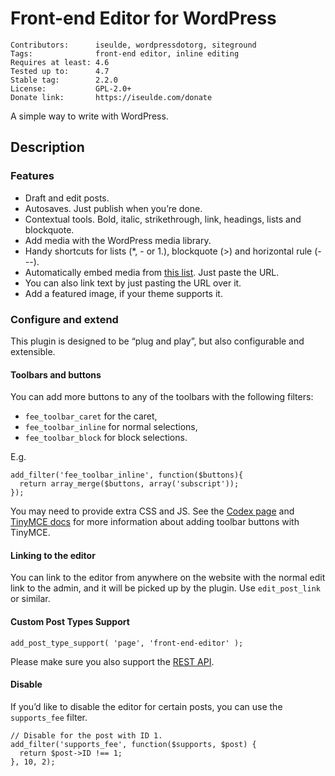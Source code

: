 # Front-end Editor for WordPress

    Contributors:      iseulde, wordpressdotorg, siteground
    Tags:              front-end editor, inline editing
    Requires at least: 4.6
    Tested up to:      4.7
    Stable tag:        2.2.0
    License:           GPL-2.0+
    Donate link:       https://iseulde.com/donate

A simple way to write with WordPress.

## Description

### Features

* Draft and edit posts.
* Autosaves. Just publish when you’re done.
* Contextual tools. Bold, italic, strikethrough, link, headings, lists and blockquote.
* Add media with the WordPress media library.
* Handy shortcuts for lists (*, - or 1.), blockquote (>) and horizontal rule (---).
* Automatically embed media from [this list](https://codex.wordpress.org/Embeds). Just paste the URL.
* You can also link text by just pasting the URL over it.
* Add a featured image, if your theme supports it.

### Configure and extend

This plugin is designed to be “plug and play”, but also configurable and extensible.

#### Toolbars and buttons

You can add more buttons to any of the toolbars with the following filters:

* `fee_toolbar_caret` for the caret,
* `fee_toolbar_inline` for normal selections,
* `fee_toolbar_block` for block selections.

E.g.

    add_filter('fee_toolbar_inline', function($buttons){
      return array_merge($buttons, array('subscript'));
    });

You may need to provide extra CSS and JS. See the [Codex page](https://codex.wordpress.org/TinyMCE_Custom_Buttons) and [TinyMCE docs](https://www.tinymce.com/docs/advanced/editor-control-identifiers/#toolbarcontrols) for more information about adding toolbar buttons with TinyMCE.

#### Linking to the editor

You can link to the editor from anywhere on the website with the normal edit link to the admin, and it will be picked up by the plugin. Use `edit_post_link` or similar.

#### Custom Post Types Support

    add_post_type_support( 'page', 'front-end-editor' );

Please make sure you also support the [REST API](http://v2.wp-api.org/extending/custom-content-types/).

#### Disable

If you’d like to disable the editor for certain posts, you can use the `supports_fee` filter.

    // Disable for the post with ID 1.
    add_filter('supports_fee', function($supports, $post) {
      return $post->ID !== 1;
    }, 10, 2);
